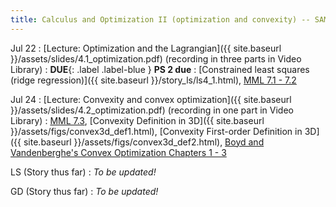 ```yaml
---
title: Calculus and Optimization II (optimization and convexity) -- SAM OUT OF TOWN
---
```

Jul 22
: [Lecture: Optimization and the Lagrangian]({{ site.baseurl }}/assets/slides/4.1_optimization.pdf) (recording in three parts in Video Library)
: **DUE**{: .label .label-blue } **PS 2 due**
    : [Constrained least squares (ridge regression)]({{ site.baseurl }}/story_ls/ls4_1.html), [MML 7.1 - 7.2](https://mml-book.github.io/book/mml-book.pdf)

Jul 24
: [Lecture: Convexity and convex optimization]({{ site.baseurl }}/assets/slides/4.2_optimization.pdf) (recording in one part in Video Library)
    : [MML 7.3](https://mml-book.github.io/book/mml-book.pdf), [Convexity Definition in 3D]({{ site.baseurl }}/assets/figs/convex3d_def1.html), [Convexity First-order Definition in 3D]({{ site.baseurl }}/assets/figs/convex3d_def2.html), [Boyd and Vandenberghe's Convex Optimization Chapters 1 - 3](https://stanford.edu/~boyd/cvxbook/)

LS (Story thus far)
: *To be updated!*

GD (Story thus far)
: *To be updated!*
